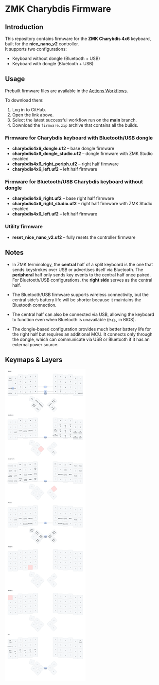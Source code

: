 # ZMK Charybdis Firmware

## Introduction
This repository contains firmware for the **ZMK Charybdis 4x6** keyboard, built for the **nice_nano_v2** controller.  
It supports two configurations:  
- Keyboard without dongle (Bluetooth + USB)  
- Keyboard with dongle (Bluetooth + USB)

## Usage
Prebuilt firmware files are available in the [Actions Workflows](https://github.com/dakhar/zmk-keyboard-charybdis/actions?query=is%3Acompleted+is%3Asuccess+branch%3Amain+).  

To download them:  
1. Log in to GitHub.  
2. Open the link above.  
3. Select the latest successful workflow run on the **main** branch.  
4. Download the `firmware.zip` archive that contains all the builds.

### Firmware for Charybdis keyboard **with Bluetooth/USB dongle**
- **charybdis4x6_dongle.uf2** – base dongle firmware  
- **charybdis4x6_dongle_studio.uf2** – dongle firmware with ZMK Studio enabled  
- **charybdis4x6_right_periph.uf2** – right half firmware  
- **charybdis4x6_left.uf2** – left half firmware  

### Firmware for Bluetooth/USB Charybdis keyboard **without dongle**
- **charybdis4x6_right.uf2** – base right half firmware  
- **charybdis4x6_right_studio.uf2** – right half firmware with ZMK Studio enabled  
- **charybdis4x6_left.uf2** – left half firmware  

### Utility firmware
- **reset_nice_nano_v2.uf2** – fully resets the controller firmware  

## Notes
- In ZMK terminology, the **central** half of a split keyboard is the one that sends keystrokes over USB or advertises itself via Bluetooth. The **peripheral** half only sends key events to the central half once paired.  
  For Bluetooth/USB configurations, the **right side** serves as the central half.  

- The Bluetooth/USB firmware supports wireless connectivity, but the central side’s battery life will be shorter because it maintains the Bluetooth connection.  

- The central half can also be connected via USB, allowing the keyboard to function even when Bluetooth is unavailable (e.g., in BIOS).  

- The dongle-based configuration provides much better battery life for the right half but requires an additional MCU. It connects only through the dongle, which can communicate via USB or Bluetooth if it has an external power source.  

## Keymaps & Layers
![keymap images](keymap-drawer/charybdis4x6.svg)
